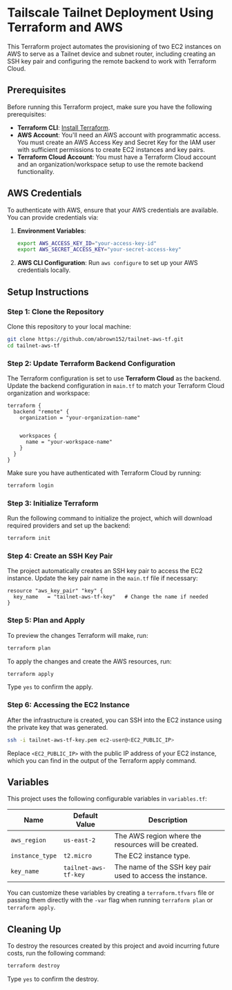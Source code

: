 # Tailscale Tailnet Deployment Using Terraform and AWS


This Terraform project automates the provisioning of two EC2 instances on AWS to serve as a Tailnet device and subnet router, including creating an SSH key pair and configuring the remote backend to work with Terraform Cloud. 


## Prerequisites


Before running this Terraform project, make sure you have the following prerequisites:


- **Terraform CLI**: [Install Terraform](https://learn.hashicorp.com/tutorials/terraform/install-cli).
- **AWS Account**: You'll need an AWS account with programmatic access. You must create an AWS Access Key and Secret Key for the IAM user with sufficient permissions to create EC2 instances and key pairs.
- **Terraform Cloud Account**: You must have a Terraform Cloud account and an organization/workspace setup to use the remote backend functionality.
  
## AWS Credentials


To authenticate with AWS, ensure that your AWS credentials are available. You can provide credentials via:


1. **Environment Variables**:
   ```bash
   export AWS_ACCESS_KEY_ID="your-access-key-id"
   export AWS_SECRET_ACCESS_KEY="your-secret-access-key"
   
2. **AWS CLI Configuration**:
   Run `aws configure` to set up your AWS credentials locally.


## Setup Instructions


### Step 1: Clone the Repository
Clone this repository to your local machine:


```bash
git clone https://github.com/abrown152/tailnet-aws-tf.git
cd tailnet-aws-tf
```


### Step 2: Update Terraform Backend Configuration
The Terraform configuration is set to use **Terraform Cloud** as the backend. Update the backend configuration in `main.tf` to match your Terraform Cloud organization and workspace:


```hcl
terraform {
  backend "remote" {
    organization = "your-organization-name"


    workspaces {
      name = "your-workspace-name"
    }
  }
}
```


Make sure you have authenticated with Terraform Cloud by running:


```bash
terraform login
```


### Step 3: Initialize Terraform


Run the following command to initialize the project, which will download required providers and set up the backend:


```bash
terraform init
```


### Step 4: Create an SSH Key Pair


The project automatically creates an SSH key pair to access the EC2 instance. Update the key pair name in the `main.tf` file if necessary:


```hcl
resource "aws_key_pair" "key" {
  key_name   = "tailnet-aws-tf-key"   # Change the name if needed
}
```


### Step 5: Plan and Apply


To preview the changes Terraform will make, run:


```bash
terraform plan
```


To apply the changes and create the AWS resources, run:


```bash
terraform apply
```


Type `yes` to confirm the apply.


### Step 6: Accessing the EC2 Instance


After the infrastructure is created, you can SSH into the EC2 instance using the private key that was generated.


```bash
ssh -i tailnet-aws-tf-key.pem ec2-user@<EC2_PUBLIC_IP>
```


Replace `<EC2_PUBLIC_IP>` with the public IP address of your EC2 instance, which you can find in the output of the Terraform apply command.


## Variables


This project uses the following configurable variables in `variables.tf`:


| Name              | Default Value        | Description                                              |
| ----------------- | -------------------- | -------------------------------------------------------- |
| `aws_region`      | `us-east-2`           | The AWS region where the resources will be created.       |
| `instance_type`   | `t2.micro`            | The EC2 instance type.                                   |
| `key_name`        | `tailnet-aws-tf-key`  | The name of the SSH key pair used to access the instance. |


You can customize these variables by creating a `terraform.tfvars` file or passing them directly with the `-var` flag when running `terraform plan` or `terraform apply`.


## Cleaning Up


To destroy the resources created by this project and avoid incurring future costs, run the following command:


```bash
terraform destroy
```


Type `yes` to confirm the destroy.
